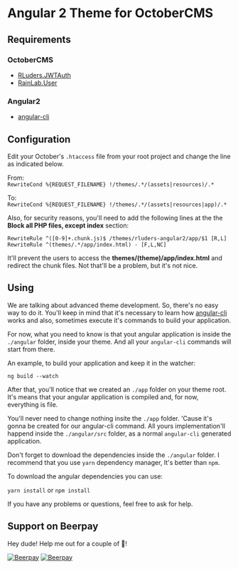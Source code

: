 # Angular 2 Theme for OctoberCMS

## Requirements


### OctoberCMS

* [RLuders.JWTAuth](https://octobercms.com/plugin/rluders-jwtauth)
* [RainLab.User](https://octobercms.com/plugin/rainlab-user)

### Angular2

* [angular-cli](https://cli.angular.io/)

## Configuration

Edit your October's `.htaccess` file from your root project and change the line as indicated below.   

From:    
`RewriteCond %{REQUEST_FILENAME} !/themes/.*/(assets|resources)/.*`

To:    
`RewriteCond %{REQUEST_FILENAME} !/themes/.*/(assets|resources|app)/.*`

Also, for security reasons, you'll need to add the following lines at the the **Block all PHP files, except index** section:   

`RewriteRule ^([0-9]+.chunk.js)$ /themes/rluders-angular2/app/$1 [R,L]`    
`RewriteRule ^(themes/.*/app/index.html) - [F,L,NC]`

It'll prevent the users to access the **themes/(theme)/app/index.html** and redirect the chunk files. Not that'll be a problem, but it's not nice.

## Using

We are talking about advanced theme development. So, there's no easy way to do it. You'll keep in mind that it's necessary to learn how [angular-cli](https://cli.angular.io/) works and also, sometimes execute it's commands to build your application.

For now, what you need to know is that yout angular application is inside the `./angular` folder, inside your theme. And all your `angular-cli` commands will start from there.

An example, to build your application and keep it in the watcher:

``ng build --watch``

After that, you'll notice that we created an `./app` folder on your theme root. It's means that your angular application is compiled and, for now, everything is file.

You'll never need to change nothing insite the `./app` folder. 'Cause it's gonna be created for our angular-cli command. All yours implementation'll happend inside the `./angular/src` folder, as a normal `angular-cli` generated application.

Don't forget to download the dependencies inside the `./angular` folder. I recommend that you use `yarn` dependency manager, It's better than `npm`.

To download the angular dependencies you can use:

`yarn install` or `npm install`

If you have any problems or questions, feel free to ask for help.

## Support on Beerpay
Hey dude! Help me out for a couple of :beers:!

[![Beerpay](https://beerpay.io/rluders/oc-theme-angular2/badge.svg?style=beer-square)](https://beerpay.io/rluders/oc-theme-angular2)  [![Beerpay](https://beerpay.io/rluders/oc-theme-angular2/make-wish.svg?style=flat-square)](https://beerpay.io/rluders/oc-theme-angular2?focus=wish)